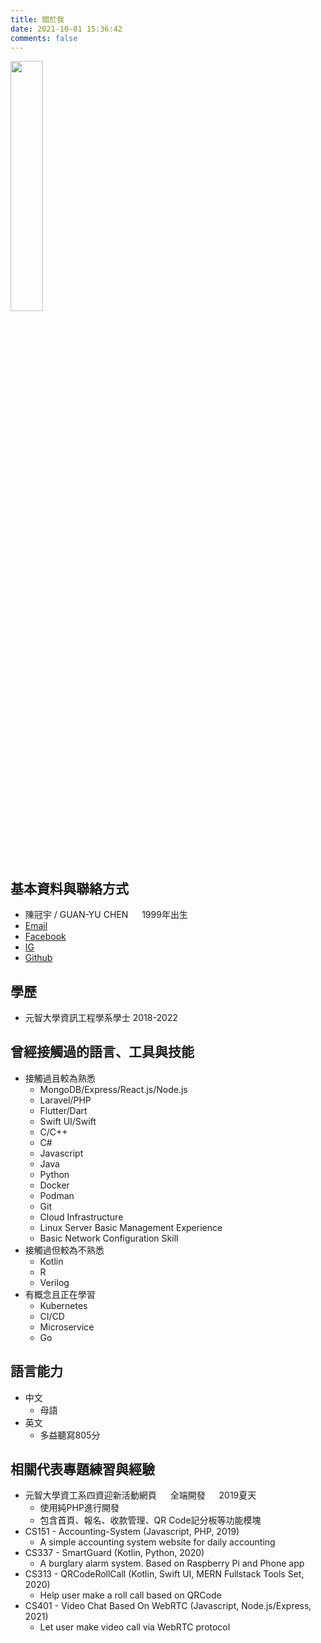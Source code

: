```yaml
---
title: 關於我
date: 2021-10-01 15:36:42
comments: false
---
```


<img src="https://guanyu.dev/images/avatar.jpg" width="32%" style="margin-bottom: 30px">

## 基本資料與聯絡方式
- 陳冠宇 / GUAN-YU CHEN &emsp; 1999年出生
- [Email](mailto://areschentw@outlook.com)
- [Facebook](https://www.facebook.com/areschentw)
- [IG](https://www.instagram.com/areschentw/)
- [Github](https://github.com/ares30841167)

## 學歷
- 元智大學資訊工程學系學士 2018-2022

## 曾經接觸過的語言、工具與技能
- 接觸過且較為熟悉
  - MongoDB/Express/React.js/Node.js
  - Laravel/PHP
  - Flutter/Dart
  - Swift UI/Swift
  - C/C++
  - C#
  - Javascript
  - Java
  - Python
  - Docker
  - Podman
  - Git
  - Cloud Infrastructure
  - Linux Server Basic Management Experience
  - Basic Network Configuration Skill
- 接觸過但較為不熟悉
  - Kotlin
  - R
  - Verilog
- 有概念且正在學習
  - Kubernetes
  - CI/CD
  - Microservice
  - Go

## 語言能力
- 中文
  - 母語
- 英文
  - 多益聽寫805分

## 相關代表專題練習與經驗
- 元智大學資工系四資迎新活動網頁 &emsp; 全端開發 &emsp; 2019夏天
  - 使用純PHP進行開發
  - 包含首頁、報名、收款管理、QR Code記分板等功能模塊
- CS151 - Accounting-System (Javascript, PHP, 2019)
  - A simple accounting system website for daily accounting
- CS337 - SmartGuard (Kotlin, Python, 2020)
  - A burglary alarm system. Based on Raspberry Pi and Phone app
- CS313 - QRCodeRollCall (Kotlin, Swift UI, MERN Fullstack Tools Set, 2020)
  - Help user make a roll call based on QRCode 
- CS401 - Video Chat Based On WebRTC (Javascript, Node.js/Express, 2021)
  - Let user make video call via WebRTC protocol